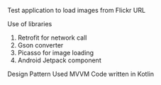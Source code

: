 Test application to load images from Flickr URL

Use of libraries
1. Retrofit for network call
2. Gson converter
3. Picasso for image loading
4. Android Jetpack component

Design Pattern Used MVVM
Code written in Kotlin
